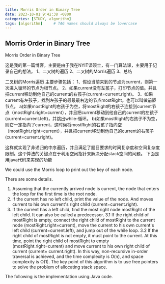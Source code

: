 ```yaml
---
title: Morris Order in Binary Tree
date: 2023-10-01 9:42:38 +0800
categories: [STUDY, algorithm]
tags: [algorithm]     # TAG names should always be lowercase
---
```


## Morris Order in Binary Tree

Morris Order in Binary Tree


这是我的第一篇博客，主要是由于我在NYIT读硕士，有一门算法课，主要用于记录自己的想法，
1、二叉树的遍历
2、二叉树的Morris遍历
3、总结


二叉树的Morris遍历 主要步骤包括：
1、假设当前来到的节点为current，则第一次进入循环的节点为根节点。
2、如果current没有左孩子，打印节点的值。并且把current移动到他自己的current的右孩子(current=current.right)。
3、如果current有左孩子，找到左孩子的最最最右边的节点mostRight。也可以叫做前驱节点。
a)如果mostRight的右孩子为空，将mostRight的右孩子连接到current节点（mostRight.right=current），并且把current移动到他自己的current的左孩子(current=current.left)，并跳出while-循环。
b)如果mostRight的右孩子不为空，则它一定指向了current，这时候将mostRight的右孩子指向空（mostRight.right=current），并且把current移动到他自己的current的右孩子(current=current.right)。

这样就实现了非递归的中序遍历，并且满足了题目要求的时间复杂度和空间复杂度限制。这个算法的关键点在于利用空闲指针来解决分配stack空间的问题。
下面是用java代码来实现的功能


We could use the Morris loop to print out the key of each node.

There are some details.
1. Assuming that the currently arrived node is current, the node that enters the loop for the first time is the root node.
2. If the current has no left child, print the value of the node. And moves current to his own current's right child (current=current.right).
3. If the current has a left child, find the most right node mostRight of the left child. It can also be called a predecessor.
   3.1 If the right child of mostRight is empty, connect the right child of mostRight to the current node (mostRight.right=current), move the current to his own current's left child (current=current.left), and jump out of the while loop.
   3.2 If the right child of mostRight is not empty, it must point to the current. At this time, point the right child of mostRight to empty (mostRight.right=current) and move current to his own right child of current (current= current.right).
   In this way, non-recursive in-order traversal is achieved, and the time complexity is O(n), and space complexity is O(1). The key point of this algorithm is to use free pointers to solve the problem of allocating stack space.


The following is the implementation using Java code.

